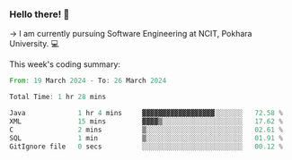 ### Hello there! 👋

-> I am currently pursuing Software Engineering at NCIT, Pokhara University. 💻


This week's coding summary:
<!--START_SECTION:waka-->

```rust
From: 19 March 2024 - To: 26 March 2024

Total Time: 1 hr 28 mins

Java             1 hr 4 mins     ▓▓▓▓▓▓▓▓▓▓▓▓▓▓▓▓▓▓░░░░░░░   72.58 %
XML              15 mins         ▓▓▓▓▒░░░░░░░░░░░░░░░░░░░░   17.62 %
C                2 mins          ▒░░░░░░░░░░░░░░░░░░░░░░░░   02.61 %
SQL              1 min           ▒░░░░░░░░░░░░░░░░░░░░░░░░   01.91 %
GitIgnore file   0 secs          ░░░░░░░░░░░░░░░░░░░░░░░░░   00.12 %
```

<!--END_SECTION:waka-->
